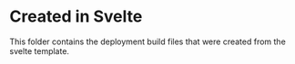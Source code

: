 # Created in Svelte
This folder contains the deployment build files that were created from the svelte template.
